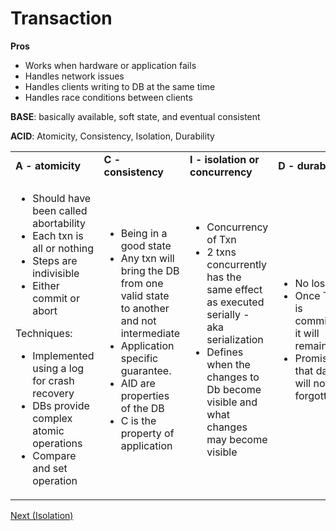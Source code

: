 
# Transaction

**Pros**



* Works when hardware or application fails
* Handles network issues
* Handles clients writing to DB at the same time
* Handles race conditions between clients

**BASE**: basically available, soft state, and eventual consistent

**ACID**: Atomicity, Consistency, Isolation, Durability


<table>
  <tr>
   <td><strong>A - atomicity</strong>
   </td>
   <td><strong>C - consistency</strong>
   </td>
   <td><strong>I - isolation or concurrency</strong>
   </td>
   <td><strong>D - durability</strong>
   </td>
  </tr>
  
  <tr>
   
   <td>

<ul>

<li>Should have been called abortability

<li>Each txn is all or nothing

<li>Steps are indivisible

<li>Either commit or abort
</li>
</ul>

Techniques:
<ul>
<li>Implemented using a log for crash recovery
<li>DBs provide complex atomic operations
<li>Compare and set operation
</li>
</ul>
   </td>
   <td>
<ul>

<li>Being in a good state

<li>Any txn will bring the DB from one valid state to another and not intermediate

<li>Application specific guarantee.

<li>AID are properties of the DB

<li>C is the property of application
</li>
</ul>
   </td>
   <td>
<ul>

<li>Concurrency of Txn

<li>2 txns concurrently has the same effect as executed serially - aka serialization

<li>Defines when the changes to Db become visible and what changes may become visible
</li>
</ul>
   </td>
   <td>
<ul>

<li>No loss

<li>Once Txn is committed, it will remain so

<li>Promise that data will not be forgotten
</li>
</ul>
   </td>
  </tr>
</table>

[Next (Isolation)](isolation.md)